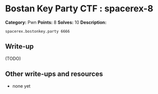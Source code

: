 # Bostan Key Party CTF : spacerex-8

**Category:** Pwn
**Points:** 8 
**Solves:** 10
**Description:**

`spacerex.bostonkey.party 6666`


## Write-up

(TODO)

## Other write-ups and resources

* none yet
